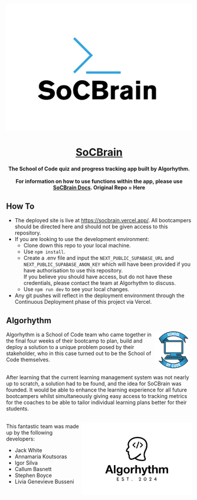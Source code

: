 <a href="https://socbrain.vercel.app/">
  <img alt="SoCBrain - the School of Code quiz and progress tracking app built by Algorhythm" src="./public/soclarge.png">
  <h1 align="center">SoCBrain</h1>
</a>

<h4 align="center">
 The School of Code quiz and progress tracking app built by Algorhythm.<br /> <br />
 For information on how to use functions within the app, please use <a href="https://www.notion.so/algorhythmdocs/SoCBrain-Docs-1c9124260da64589ad52303490438d79">SoCBrain Docs</a>.
 Original Repo = <a ref="https://github.com/SchoolOfCode/bc16-final-projects-team_algorhythm" target="_blank">Here</a>
</h4>

## How To

- The deployed site is live at https://socbrain.vercel.app/. All bootcampers should be directed here and should not be given access to this repository.
- If you are looking to use the development environment:
  - Clone down this repo to your local machine.
  - Use `npm install`.
  - Create a .env file and input the `NEXT_PUBLIC_SUPABASE_URL` and `NEXT_PUBLIC_SUPABASE_ANON_KEY` which will have been provided if you have authorisation to use this repository. <br />If you believe you should have access, but do not have these credentials, please contact the team at Algorhythm to discuss.
  - Use `npm run dev` to see your local changes.
- Any git pushes will reflect in the deployment environment through the Continuous Deployment phase of this project via Vercel.

## Algorhythm

<img src="./public/soclogo.png" width="100" align="right">
Algorhythm is a School of Code team who came together in the final four weeks of their bootcamp to plan, build and deploy a solution to a unique problem posed by their stakeholder, who in this case turned out to be the School of Code themselves.<br /><br />

After learning that the current learning management system was not nearly up to scratch, a solution had to be found, and the idea for SoCBrain was founded. It would be able to enhance the learning experience for all future bootcampers whilst simultaneously giving easy access to tracking metrics for the coaches to be able to tailor individual learning plans better for their students. <br /> <br />

<p><img align="right" alt="Algorhythm logo" src="./public/algologo.png" width="300">This fantastic team was made up by the following developers:

- Jack White
- Annamaria Koutsoras
- Igor Silva
- Callum Basnett
- Stephen Boyce
- Livia Genevieve Busseni
</p>
